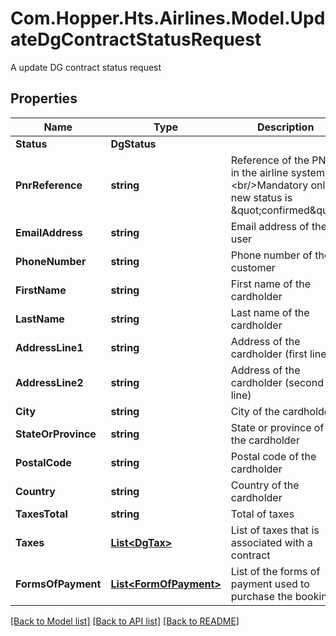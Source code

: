 # Com.Hopper.Hts.Airlines.Model.UpdateDgContractStatusRequest
A update DG contract status request

## Properties

Name | Type | Description | Notes
------------ | ------------- | ------------- | -------------
**Status** | **DgStatus** |  | 
**PnrReference** | **string** | Reference of the PNR in the airline system.&lt;br/&gt;Mandatory only if new status is \&quot;confirmed\&quot; | [optional] 
**EmailAddress** | **string** | Email address of the user | [optional] 
**PhoneNumber** | **string** | Phone number of the customer | [optional] 
**FirstName** | **string** | First name of the cardholder | [optional] 
**LastName** | **string** | Last name of the cardholder | [optional] 
**AddressLine1** | **string** | Address of the cardholder (first line) | [optional] 
**AddressLine2** | **string** | Address of the cardholder (second line) | [optional] 
**City** | **string** | City of the cardholder | [optional] 
**StateOrProvince** | **string** | State or province of the cardholder | [optional] 
**PostalCode** | **string** | Postal code  of the cardholder | [optional] 
**Country** | **string** | Country of the cardholder | [optional] 
**TaxesTotal** | **string** | Total of taxes | [optional] 
**Taxes** | [**List&lt;DgTax&gt;**](DgTax.md) | List of taxes that is associated with a contract | [optional] 
**FormsOfPayment** | [**List&lt;FormOfPayment&gt;**](FormOfPayment.md) | List of the forms of payment used to purchase the booking | [optional] 

[[Back to Model list]](../../README.md#documentation-for-models) [[Back to API list]](../../README.md#documentation-for-api-endpoints) [[Back to README]](../../README.md)

